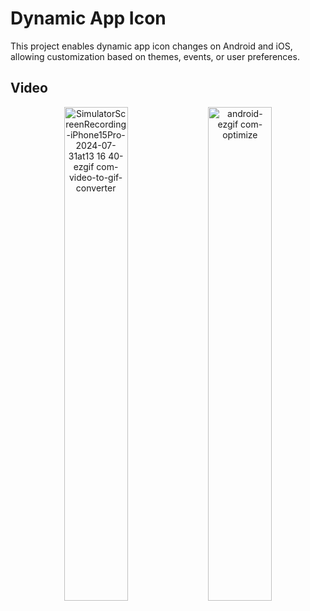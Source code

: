 # Dynamic App Icon

This project enables dynamic app icon changes on Android and iOS, allowing customization based on themes, events, or user preferences.

## Video
<p align="center">
  <img src="https://github.com/user-attachments/assets/163dddfc-acf8-4741-9842-2e59a0d36269" alt="SimulatorScreenRecording-iPhone15Pro-2024-07-31at13 16 40-ezgif com-video-to-gif-converter" width="45%" />
  <img src="https://github.com/user-attachments/assets/2d7988b0-4020-4f0f-844c-c985c3bd706a" alt="android-ezgif com-optimize" width="45%" />
</p>
